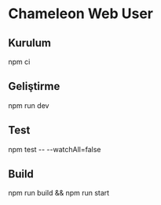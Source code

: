 # Chameleon Web User

## Kurulum
npm ci

## Geliştirme
npm run dev

## Test
npm test -- --watchAll=false

## Build
npm run build && npm run start
